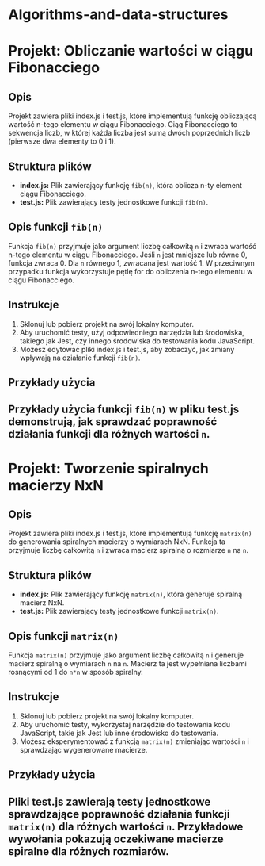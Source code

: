 # Algorithms-and-data-structures

# Projekt: Obliczanie wartości w ciągu Fibonacciego

## Opis
Projekt zawiera pliki index.js i test.js, które implementują funkcję obliczającą wartość n-tego elementu w ciągu Fibonacciego. Ciąg Fibonacciego to sekwencja liczb, w której każda liczba jest sumą dwóch poprzednich liczb (pierwsze dwa elementy to 0 i 1).

## Struktura plików
- **index.js:** Plik zawierający funkcję `fib(n)`, która oblicza n-ty element ciągu Fibonacciego.
- **test.js:** Plik zawierający testy jednostkowe funkcji `fib(n)`.

## Opis funkcji `fib(n)`
Funkcja `fib(n)` przyjmuje jako argument liczbę całkowitą `n` i zwraca wartość n-tego elementu w ciągu Fibonacciego. Jeśli `n` jest mniejsze lub równe 0, funkcja zwraca 0. Dla `n` równego 1, zwracana jest wartość 1. W przeciwnym przypadku funkcja wykorzystuje pętlę for do obliczenia n-tego elementu w ciągu Fibonacciego.

## Instrukcje
1. Sklonuj lub pobierz projekt na swój lokalny komputer.
2. Aby uruchomić testy, użyj odpowiedniego narzędzia lub środowiska, takiego jak Jest, czy innego środowiska do testowania kodu JavaScript.
3. Możesz edytować pliki index.js i test.js, aby zobaczyć, jak zmiany wpływają na działanie funkcji `fib(n)`.

## Przykłady użycia
Przykłady użycia funkcji `fib(n)` w pliku test.js demonstrują, jak sprawdzać poprawność działania funkcji dla różnych wartości `n`.
---

# Projekt: Tworzenie spiralnych macierzy NxN

## Opis
Projekt zawiera pliki index.js i test.js, które implementują funkcję `matrix(n)` do generowania spiralnych macierzy o wymiarach NxN. Funkcja ta przyjmuje liczbę całkowitą `n` i zwraca macierz spiralną o rozmiarze `n` na `n`.

## Struktura plików
- **index.js:** Plik zawierający funkcję `matrix(n)`, która generuje spiralną macierz NxN.
- **test.js:** Plik zawierający testy jednostkowe funkcji `matrix(n)`.

## Opis funkcji `matrix(n)`
Funkcja `matrix(n)` przyjmuje jako argument liczbę całkowitą `n` i generuje macierz spiralną o wymiarach `n` na `n`. Macierz ta jest wypełniana liczbami rosnącymi od 1 do `n*n` w sposób spiralny.

## Instrukcje
1. Sklonuj lub pobierz projekt na swój lokalny komputer.
2. Aby uruchomić testy, wykorzystaj narzędzie do testowania kodu JavaScript, takie jak Jest lub inne środowisko do testowania.
3. Możesz eksperymentować z funkcją `matrix(n)` zmieniając wartości `n` i sprawdzając wygenerowane macierze.

## Przykłady użycia
Pliki test.js zawierają testy jednostkowe sprawdzające poprawność działania funkcji `matrix(n)` dla różnych wartości `n`. Przykładowe wywołania pokazują oczekiwane macierze spiralne dla różnych rozmiarów.
---
